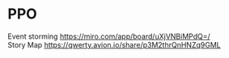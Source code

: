 # PPO
Event storming https://miro.com/app/board/uXjVNBiMPdQ=/ </br>
Story Map https://qwerty.avion.io/share/p3M2thrQnHNZq9GML
